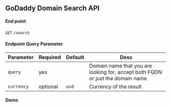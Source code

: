 ## GoDaddy Domain Search API

#### End point

`GET` `/search`

#### Endpoint Query Parameter

Parameter | Required | Default | Desc
--- | --- | --- | ---
`query` | yes | | Domain name that you are looking for, accept both FQDN or just the domain name
`currency` | optional | `usd` | Currency of the result

#### Demo
